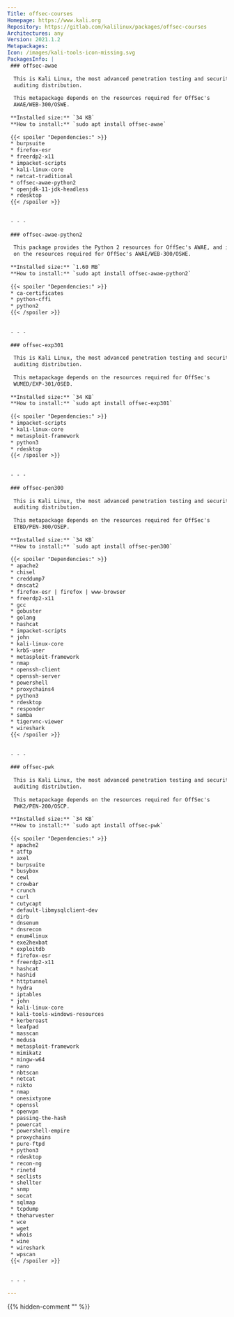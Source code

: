 ```yaml
---
Title: offsec-courses
Homepage: https://www.kali.org
Repository: https://gitlab.com/kalilinux/packages/offsec-courses
Architectures: any
Version: 2021.1.2
Metapackages: 
Icon: /images/kali-tools-icon-missing.svg
PackagesInfo: |
 ### offsec-awae
 
  This is Kali Linux, the most advanced penetration testing and security
  auditing distribution.
   
  This metapackage depends on the resources required for OffSec's
  AWAE/WEB-300/OSWE.
 
 **Installed size:** `34 KB`  
 **How to install:** `sudo apt install offsec-awae`  
 
 {{< spoiler "Dependencies:" >}}
 * burpsuite
 * firefox-esr
 * freerdp2-x11
 * impacket-scripts
 * kali-linux-core
 * netcat-traditional
 * offsec-awae-python2
 * openjdk-11-jdk-headless
 * rdesktop
 {{< /spoiler >}}
 
 
 - - -
 
 ### offsec-awae-python2
 
  This package provides the Python 2 resources for OffSec's AWAE, and it depends
  on the resources required for OffSec's AWAE/WEB-300/OSWE.
 
 **Installed size:** `1.60 MB`  
 **How to install:** `sudo apt install offsec-awae-python2`  
 
 {{< spoiler "Dependencies:" >}}
 * ca-certificates
 * python-cffi 
 * python2
 {{< /spoiler >}}
 
 
 - - -
 
 ### offsec-exp301
 
  This is Kali Linux, the most advanced penetration testing and security
  auditing distribution.
   
  This metapackage depends on the resources required for OffSec's
  WUMED/EXP-301/OSED.
 
 **Installed size:** `34 KB`  
 **How to install:** `sudo apt install offsec-exp301`  
 
 {{< spoiler "Dependencies:" >}}
 * impacket-scripts
 * kali-linux-core
 * metasploit-framework
 * python3
 * rdesktop
 {{< /spoiler >}}
 
 
 - - -
 
 ### offsec-pen300
 
  This is Kali Linux, the most advanced penetration testing and security
  auditing distribution.
   
  This metapackage depends on the resources required for OffSec's
  ETBD/PEN-300/OSEP.
 
 **Installed size:** `34 KB`  
 **How to install:** `sudo apt install offsec-pen300`  
 
 {{< spoiler "Dependencies:" >}}
 * apache2
 * chisel
 * creddump7
 * dnscat2
 * firefox-esr | firefox | www-browser
 * freerdp2-x11
 * gcc
 * gobuster
 * golang
 * hashcat
 * impacket-scripts
 * john
 * kali-linux-core
 * krb5-user
 * metasploit-framework
 * nmap
 * openssh-client
 * openssh-server
 * powershell
 * proxychains4
 * python3
 * rdesktop
 * responder
 * samba
 * tigervnc-viewer
 * wireshark
 {{< /spoiler >}}
 
 
 - - -
 
 ### offsec-pwk
 
  This is Kali Linux, the most advanced penetration testing and security
  auditing distribution.
   
  This metapackage depends on the resources required for OffSec's
  PWK2/PEN-200/OSCP.
 
 **Installed size:** `34 KB`  
 **How to install:** `sudo apt install offsec-pwk`  
 
 {{< spoiler "Dependencies:" >}}
 * apache2
 * atftp
 * axel
 * burpsuite
 * busybox
 * cewl
 * crowbar
 * crunch
 * curl
 * cutycapt
 * default-libmysqlclient-dev
 * dirb
 * dnsenum
 * dnsrecon
 * enum4linux
 * exe2hexbat
 * exploitdb
 * firefox-esr
 * freerdp2-x11
 * hashcat
 * hashid
 * httptunnel
 * hydra
 * iptables
 * john
 * kali-linux-core
 * kali-tools-windows-resources
 * kerberoast
 * leafpad
 * masscan
 * medusa
 * metasploit-framework
 * mimikatz
 * mingw-w64
 * nano
 * nbtscan
 * netcat
 * nikto
 * nmap
 * onesixtyone
 * openssl
 * openvpn
 * passing-the-hash
 * powercat
 * powershell-empire
 * proxychains
 * pure-ftpd
 * python3
 * rdesktop
 * recon-ng
 * rinetd
 * seclists
 * shellter
 * snmp
 * socat
 * sqlmap
 * tcpdump
 * theharvester
 * wce
 * wget
 * whois
 * wine
 * wireshark
 * wpscan
 {{< /spoiler >}}
 
 
 - - -
 
---
```

{{% hidden-comment "<!--Do not edit anything above this line-->" %}}
